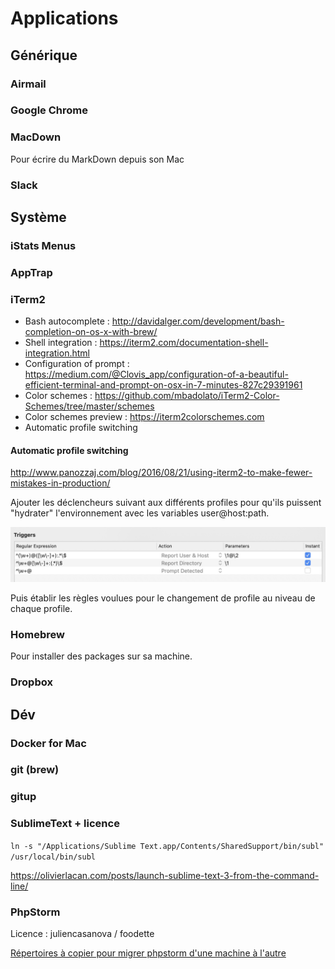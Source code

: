 # Applications

## Générique

### Airmail

### Google Chrome

### MacDown

Pour écrire du MarkDown depuis son Mac

### Slack

## Système

### iStats Menus

### AppTrap

### iTerm2

* Bash autocomplete : http://davidalger.com/development/bash-completion-on-os-x-with-brew/
* Shell integration : https://iterm2.com/documentation-shell-integration.html
* Configuration of prompt : https://medium.com/@Clovis_app/configuration-of-a-beautiful-efficient-terminal-and-prompt-on-osx-in-7-minutes-827c29391961
* Color schemes : https://github.com/mbadolato/iTerm2-Color-Schemes/tree/master/schemes
* Color schemes preview : https://iterm2colorschemes.com
* Automatic profile switching

#### Automatic profile switching

http://www.panozzaj.com/blog/2016/08/21/using-iterm2-to-make-fewer-mistakes-in-production/

Ajouter les déclencheurs suivant aux différents profiles pour qu'ils puissent "hydrater" l'environnement avec les variables user@host:path.

![](/applications/iterm_default_profile_triggers.jpg)

Puis établir les règles voulues pour le changement de profile au niveau de chaque profile.

### Homebrew

Pour installer des packages sur sa machine.

### Dropbox

## Dév

### Docker for Mac

### git (brew)

### gitup

### SublimeText + licence

`ln -s "/Applications/Sublime Text.app/Contents/SharedSupport/bin/subl" /usr/local/bin/subl`

https://olivierlacan.com/posts/launch-sublime-text-3-from-the-command-line/

### PhpStorm

Licence : juliencasanova / foodette

[Répertoires à copier pour migrer phpstorm d'une machine à l'autre](https://intellij-support.jetbrains.com/hc/en-us/articles/206544519-Directories-used-by-the-IDE-to-store-settings-caches-plugins-and-logs)

